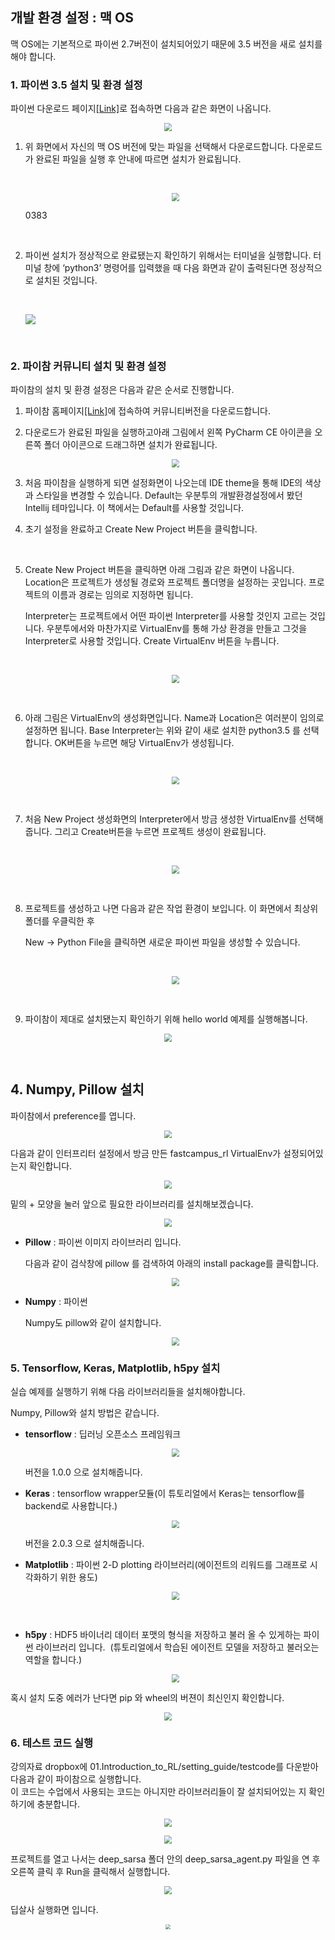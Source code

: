 ## 개발 환경 설정 : 맥 OS

맥 OS에는 기본적으로 파이썬 2.7버전이 설치되어있기 때문에 3.5 버전을 새로 설치를 해야 합니다.

### 1. 파이썬 3.5 설치 및 환경 설정

파이썬 다운로드 페이지[[Link]](https://www.python.org/downloads/release/python-350/)로 접속하면 다음과 같은 화면이 나옵니다.

   <p align="center"><img src="./install_image/python_download.png" style="zoom:80%"></p>



1. 위 화면에서 자신의 맥 OS 버전에 맞는 파일을 선택해서 다운로드합니다. 다운로드가 완료된 파일을 실행 후 안내에 따르면 설치가 완료됩니다.

   ​

   <p align="center"><img src="./install_image/python_installed.png" style="zoom:80%"></p>

   0383

   ​

2. 파이썬 설치가 정상적으로 완료됐는지 확인하기 위해서는 터미널을 실행합니다. 터미널 창에 ‘python3’ 명령어를 입력했을 때 다음 화면과 같이 출력된다면 정상적으로 설치된 것입니다.

   ​

   <p alien="center"><img src="./install_image/python3_terminal.jpg" style="zoom:100%"></p>

   ​

### 2. 파이참 커뮤니티 설치 및 환경 설정

파이참의 설치 및 환경 설정은 다음과 같은 순서로 진행합니다.

1. 파이참 홈페이지[[Link]](https://www.jetbrains.com/pycharm/)에 접속하여 커뮤니티버전을 다운로드합니다.

2. 다운로드가 완료된 파일을 실행하고아래 그림에서 왼쪽 PyCharm CE 아이콘을 오른쪽 폴더 아이콘으로 드래그하면 설치가 완료됩니다.

   <p align="center"><img src="./install_image/pycharm_drag.png" style="zoom:80%"></p>

3. 처음 파이참을 실행하게 되면 설정화면이 나오는데 IDE theme을 통해 IDE의 색상과 스타일을 변경할 수 있습니다. Default는 우분투의 개발환경설정에서 봤던 Intellij 테마입니다. 이 책에서는 Default를 사용할 것입니다.
   ​

4. 초기 설정을 완료하고 Create New Project 버튼을 클릭합니다.

   ​

5. Create New Project 버튼을 클릭하면 아래 그림과 같은 화면이 나옵니다. Location은 프로젝트가 생성될 경로와 프로젝트 폴더명을 설정하는 곳입니다. 프로젝트의 이름과 경로는 임의로 지정하면 됩니다.

   Interpreter는 프로젝트에서 어떤 파이썬 Interpreter를 사용할 것인지 고르는 것입니다. 우분투에서와 마찬가지로 VirtualEnv를 통해 가상 환경을 만들고 그것을 Interpreter로 사용할 것입니다. Create VirtualEnv 버튼을 누릅니다.

   ​

   <p align="center"><img src="./install_image/rl_book_virtualenv.png" style="zoom:80%"></p>

   ​

6. 아래 그림은 VirtualEnv의 생성화면입니다. Name과 Location은 여러분이 임의로 설정하면 됩니다. Base Interpreter는 위와 같이 새로 설치한 python3.5 를 선택합니다. OK버튼을 누르면 해당 VirtualEnv가 생성됩니다.

   ​

   <p align="center"><img src="./install_image/rl_book_venv.png" style="zoom:80%"></p>

   ​

7. 처음 New Project 생성화면의 Interpreter에서 방금 생성한 VirtualEnv를 선택해줍니다. 그리고 Create버튼을 누르면 프로젝트 생성이 완료됩니다.

   ​

   <p align="center"><img src="./install_image/rl_book_project.png" style="zoom:80%"></p>

   ​

8. 프로젝트를 생성하고 나면 다음과 같은 작업 환경이 보입니다. 이 화면에서 최상위 폴더를 우클릭한 후

   New -> Python File을 클릭하면 새로운 파이썬 파일을 생성할 수 있습니다.

   ​

   <p align="center"><img src="./install_image/rl_book_hello_world.png" style="zoom:80%"></p>

   ​

 9. 파이참이 제대로 설치됐는지 확인하기 위해 hello world 예제를 실행해봅니다.


 <p align="center"><img src="./install_image/hello_world_mac.png" style="zoom:80%"></p>

 ​
 ## 4. Numpy, Pillow 설치

 파이참에서 preference를 엽니다.

  <p align="center"><img src="./install_image/open_preference_mac.png" style="zoom:80%"></p>

다음과 같이 인터프리터 설정에서 방금 만든 fastcampus_rl VirtualEnv가 설정되어있는지 확인합니다.

  <p align="center"><img src="./install_image/select_venv_mac.png" style="zoom:80%"></p>


밑의 + 모양을 눌러 앞으로 필요한 라이브러리를 설치해보겠습니다.

  <p align="center"><img src="./install_image/install_mac.png" style="zoom:80%"></p>

 - **Pillow** : 파이썬 이미지 라이브러리 입니다.

   다음과 같이 검삭창에 pillow 를 검색하여 아래의 install package를 클릭합니다.

   <p align="center"><img src="./install_image/install_pil_mac.png" style="zoom:80%">


 - **Numpy** : 파이썬

   Numpy도 pillow와 같이 설치합니다.

   <p align="center"><img src="./install_image/install_numpy_mac.png" style="zoom:80%">


 ### 5. Tensorflow, Keras, Matplotlib, h5py 설치

 실습 예제를 실행하기 위해 다음 라이브러리들을 설치해야합니다.

 Numpy, Pillow와 설치 방법은 같습니다.

 - **tensorflow** : 딥러닝 오픈소스 프레임워크

   <p align="center"><img src="./install_image/install_tensorflow_mac.png" style="zoom:80%"></p

   ​버전을 1.0.0 으로 설치해줍니다.


 - **Keras** : tensorflow wrapper모듈(이 튜토리얼에서 Keras는 tensorflow를 backend로 사용합니다.)

   <p align="center"><img src="./install_image/install_keras_mac.png" style="zoom:80%"></p>

   버전을 2.0.3 으로 설치해줍니다.
   ​

 - **Matplotlib** : 파이썬 2-D plotting 라이브러리(에이전트의 리워드를 그래프로 시각화하기 위한 용도)

     <p align="center"><img src="./install_image/install_matplotlib_mac.png" style="zoom:80%"></p>
   ​

 - **h5py** : HDF5 바이너리 데이터 포맷의 형식을 저장하고 불러 올 수 있게하는 파이썬 라이브러리 입니다.
   ​            (튜토리얼에서 학습된 에이전트 모델을 저장하고 불러오는 역할을 합니다.)

    <p align="center"><img src="./install_image/install_h5py_mac.png" style="zoom:80%"></p>

혹시 설치 도중 에러가 난다면 pip 와 wheel의 버젼이 최신인지 확인합니다.

  <p align="center"><img src="./install_image/check_version_mac.PNG" style="zoom:80%"></p>

### 6. 테스트 코드 실행

강의자료 dropbox에 01.Introduction_to_RL/setting_guide/testcode를 다운받아</br>
다음과 같이 파이참으로 실행합니다.</br>
이 코드는 수업에서 사용되는 코드는 아니지만 라이브러리들이 잘 설치되어있는 지 확인하기에 충분합니다.
<p align="center"><img src="./install_image/open_project_mac.png" style="zoom:80%"></p>
<p align="center"><img src="./install_image/open_test_code_mac.png" style="zoom:80%"></p>

프로젝트를 열고 나서는 deep_sarsa 폴더 안의 deep_sarsa_agent.py 파일을 연 후 오른쪽 클릭 후 Run을 클릭해서 실행합니다.

<p align="center"><img src="./install_image/deep_sarsa_run_mac.png" style="zoom:80%"></p>

딥살사 실행화면 입니다.

<p align="center"><img src="./install_image/deep_sarsa_run2_mac.png" style="zoom:50%"></p>
